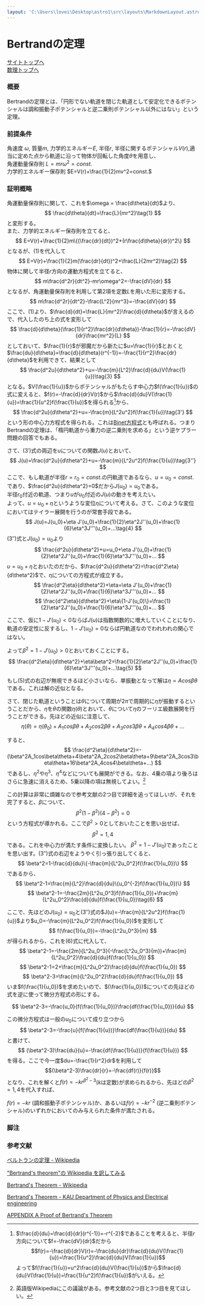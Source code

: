 ```yaml
---
layout: 'C:\Users\lovei\Desktop\astro1\src\layouts\MarkdownLayout.astro'
---
```

# Bertrandの定理

[サイトトップへ](https://philosopherwaterhead.github.io/comphand/)\
[数理トップへ](https://philosopherwaterhead.github.io/comphand/posts/smtop/)

### **概要**

Bertrandの定理とは、「円形でない軌道を閉じた軌道として安定化できるポテンシャルは調和振動子ポテンシャルと逆二乗則ポテンシャル以外にはない」という定理。

### **前提条件**

角速度 $\omega$, 質量$m$, 力学的エネルギー$E$, 半径$r$, 半径に関するポテンシャル$V(r)$,適当に定めた点から軌道に沿って物体が回転した角度$\theta$を用意し、\
角運動量保存則 $L=mr\omega^2 = const.$\
力学的エネルギー保存則 $E=V(r)+\frac{1}{2}mv^2=const.$

### **証明概略**

角運動量保存則に関して、これを$\omega = \frac{d\theta}{dt}$より、
$$
\frac{d\theta}{dt}=\frac{L}{mr^2}\tag{1}
$$
と変形する。\
また、力学的エネルギー保存則を立てると、
$$
E=V(r)+\frac{1}{2}m\{(\frac{dr}{dt})^2+(r\frac{d\theta}{dr})^2\}
$$
となるが、$(1)$を代入して
$$
E=V(r)+\frac{1}{2}m(\frac{dr}{dt})^2+\frac{L}{2mr^2}\tag{2}
$$
物体に関して半径$r$方向の運動方程式を立てると、
$$
m\frac{d^2r}{dt^2}-mr\omega^2=-\frac{dV}{dr}
$$
となるが、角運動量保存則を利用して第2項を定数$L$を用いた形に変形する。
$$
m\frac{d^2r}{dt^2}-\frac{L^2}{mr^3}=-\frac{dV}{dr}
$$
ここで、$(1)$より、$\frac{d}{dt}=\frac{L}{mr^2}\frac{d}{d\theta}$が言えるので、代入したのち上の式を変形して
$$
\frac{d}{d\theta}(\frac{1}{r^2}\frac{dr}{d\theta})-\frac{1}{r}=-\frac{dV}{dr}\frac{mr^2}{L}
$$
としておいて、$\frac{1}{r}$が邪魔だから新たに$u=\frac{1}{r}$とおくと$\frac{du}{d\theta}=\frac{d}{d\theta}(r^{-1})=-\frac{1}{r^2}\frac{dr}{d\theta}$を利用できて、結果として
$$
\frac{d^2u}{d\theta^2}+u=-\frac{m}{L^2}\frac{d}{du}V(\frac{1}{u})\tag{3}
$$
となる。$V(\frac{1}{u})$からポテンシャルがもたらす中心力$f(\frac{1}{u})$の式に変えると、$f(r)=-\frac{d}{dr}V(r)$から$\frac{d}{du}V(\frac{1}{u})=\frac{1}{u^2}f(\frac{1}{u})$を得られる[^1]から、
$$
\frac{d^2u}{d\theta^2}+u=-\frac{m}{L^2u^2}f(\frac{1}{u})\tag{3'}
$$
という形の中心力方程式を得られる。これは[Binet方程式](https://ja.wikipedia.org/wiki/ビネ方程式)とも呼ばれる。つまりBertrandの定理は、「楕円軌道から重力の逆二乗則を求める」という逆ケプラー問題の回答でもある。

さて、$(3')$式の両辺を$u$についての関数$J(u)$とおいて、
$$
J(u)=\frac{d^2u}{d\theta^2}+u=-\frac{m}{L^2u^2}f(\frac{1}{u})\tag{3''}
$$
ここで、もし軌道が半径$r=r_0=const.$の円軌道であるなら、$u=u_0=const.$であり、$\frac{d^2u}{d\theta^2}=0$だから$J(u_0)=u_0$である。\
半径$r_0$付近の軌道、つまり$u$が$u_0$付近の$J(u)$の動きを考えたい。\
よって、$u=u_0+\eta$というような変位$\eta$について考える。さて、このような変位においてはテイラー展開を行うのが常套手段である。
$$
J(u)=J(u_0)+\eta J'(u_0)+\frac{1}{2}\eta^2J''(u_0)+\frac{1}{6}\eta^3J'''(u_0)+...\tag{4}
$$
$(3'')$式と$J(u_0)=u_0$より
$$
\frac{d^2u}{d\theta^2}+u=u_0+\eta J'(u_0)+\frac{1}{2}\eta^2J''(u_0)+\frac{1}{6}\eta^3J'''(u_0)+...
$$
$u=u_0+\eta$とおいたのだから、$\frac{d^2u}{d\theta^2}=\frac{d^2\eta}{d\theta^2}$で、$\eta$についての方程式が成立する。
$$
\frac{d^2\eta}{d\theta^2}+\eta=\eta J'(u_0)+\frac{1}{2}\eta^2J''(u_0)+\frac{1}{6}\eta^3J'''(u_0)+...
$$
$$
\frac{d^2\eta}{d\theta^2}+\eta\{1-J'(u_0)\}=\frac{1}{2}\eta^2J''(u_0)+\frac{1}{6}\eta^3J'''(u_0)+...
$$

ここで、仮に$1-J'(u_0)<0$ならば$J(u)$は指数関数的に増大していくことになり、軌道の安定性に反するし、$1-J'(u_0)=0$ならば円軌道なのでわれわれの関心ではない。

よって$\beta^2=1-J'(u_0)>0$とおいておくことにする。
$$
\frac{d^2\eta}{d\theta^2}+\eta\beta^2=\frac{1}{2}\eta^2J''(u_0)+\frac{1}{6}\eta^3J'''(u_0)+...\tag{5}
$$

もし$(5)$式の右辺が無視できるほど小さいなら、単振動となって解は$\eta=Acos\beta\theta$である。これは解の近似となる。

さて、閉じた軌道ということは$\theta$について周期が$2\pi$で周期的に$\eta$が振動するということだから、$\eta$を$\theta$の関数$\eta(\theta)$とおいて、$\theta$について$\eta$のフーリエ級数展開を行うことができる。先ほどの近似に注意して、
$$
\eta(\theta)=\eta(\theta_0)+A_1cos\beta\theta+A_2cos2\beta\theta+A_3cos3\beta\theta+A_4cos4\beta\theta+...
$$

すると、
$$
\frac{d^2\eta}{d\theta^2}=-(\beta^2A_1cos\beta\theta+4\beta^2A_2cos2\beta\theta+9\beta^2A_3cos3\beta\theta+16\beta^2A_4cos4\beta\theta+...)
$$
であるし、$\eta^2$や$\eta^3$、$\eta^4$などについても展開ができる。なお、4乗の項より後ろはさらに急速に消えるため、5乗以降の項は無視してよい。[^2]

この計算は非常に煩雑なので参考文献の2つ目で詳細を追ってほしいが、それを完了すると、$\beta$について、
$$
\beta^2(1-\beta^2)(4-\beta^2)=0
$$
という方程式が導かれる。ここで$\beta^2>0$としておいたことを思い出せば、
$$
\beta^2=1,4
$$
である。これを中心力が満たす条件に変換したい。
$\beta^2=1-J'(u_0)$であったことを思い出す。$(3'')$式の右辺をようやく引っ張り出してくると、
$$
\beta^2=1-\frac{d}{du}\{-\frac{m}{L^2u_0^2}f(\frac{1}{u_0})\}
$$
であるから、
$$
\beta^2-1=\frac{m}{L^2}\frac{d}{du}\{u_0^{-2}f(\frac{1}{u_0})\}
$$
$$
\beta^2-1=-\frac{2m}{L^2u_0^3}f(\frac{1}{u_0})+\frac{m}{L^2u_0^2}\frac{d}{du}f(\frac{1}{u_0})\tag{6}
$$

ここで、先ほどの$J(u_0)=u_0$と$(3'')$式の$J(u)=-\frac{m}{L^2u^2}f(\frac{1}{u})$より$u_0=-\frac{m}{L^2u_0^2}f(\frac{1}{u_0})$を変形して
$$
f(\frac{1}{u_0})=-\frac{L^2u_0^3}{m}
$$
が得られるから、これを$(6)$式に代入して、
$$
\beta^2-1=-\frac{2m}{L^2u_0^3}(-\frac{L^2u_0^3}{m})+\frac{m}{L^2u_0^2}\frac{d}{du}f(\frac{1}{u_0})
$$
$$
\beta^2-1=2+\frac{m}{L^2u_0^2}\frac{d}{du}f(\frac{1}{u_0})
$$
$$
\beta^2-3=\frac{m}{L^2u_0^2}\frac{d}{du}f(\frac{1}{u_0})
$$
いま$f(\frac{1}{u_0})$を求めたいので、$(\frac{1}{u_0})$についての先ほどの式を逆に使って微分方程式の形にする。

$$
\beta^2-3=-\frac{u_0}{f(\frac{1}{u_0})}\frac{df(\frac{1}{u_0})}{du}
$$

この微分方程式は一般の$u_0$について成り立つから
$$
\beta^2-3=-\frac{u}{f(\frac{1}{u})}\frac{df(\frac{1}{u})}{du}
$$
と書けて、
$$
(\beta^2-3)\frac{du}{u}=-\frac{df(\frac{1}{u})}{f(\frac{1}{u})}
$$
を得る。ここで今一度$du=-\frac{1}{r^2}dr$を利用して
$$(\beta^2-3)\frac{dr}{r}=-\frac{df(r)}{f(r)}$$
となり、これを解くと$f(r)=-kr^{\beta^2-3}$($k$は定数)が求められるから、先ほどの$\beta^2=1,4$を代入すれば、

$f(r)=-kr$ (調和振動子ポテンシャル)か、あるいは$f(r)=-kr^{-2}$ (逆二乗則ポテンシャル)のいずれかにおいてのみ与えられた条件が満たされる。

### 脚注

[^1]: $\frac{d}{du}=\frac{d}{dr}(r^{-1})=-r^{-2}$であることを考えると、半径$r$方向について$f=-\frac{dV}{dr}$だから$$f(r)=-\frac{d}{dr}V(r)=-\frac{du}{dr}\frac{d}{du}V(\frac{1}{u})=\frac{1}{u^2}\frac{d}{du}V(\frac{1}{u})$$よって$f(\frac{1}{u})=u^2\frac{d}{du}V(\frac{1}{u})$から$\frac{d}{du}V(\frac{1}{u})=\frac{1}{u^2}f(\frac{1}{u})$がいえる。

[^2]: 英語版Wikipediaにこの議論がある。参考文献の2つ目と3つ目を見てほしい。

### 参考文献

[ベルトランの定理 - Wikipedia](https://ja.m.wikipedia.org/wiki/%E3%83%99%E3%83%AB%E3%83%88%E3%83%A9%E3%83%B3%E3%81%AE%E5%AE%9A%E7%90%86)

[&quot;Bertrand&#39;s theorem&quot;の Wikipedia を訳してみる](https://tnakabou.seesaa.net/article/202104article_18.html)

[Bertrand's Theorem - Wikipedia](https://en.m.wikipedia.org/wiki/Bertrand's_theorem)

[Bertrand's Theorem - KAU Department of Physics and Electrical engineering](https://jfuchs.hotell.kau.se/kurs/amek/prst/12_bert.pdf)

[APPENDIX A Proof of Bertrand's Theorem](http://scipp.ucsc.edu/~profumo/teaching/phys210_12/bertrand.pdf)
